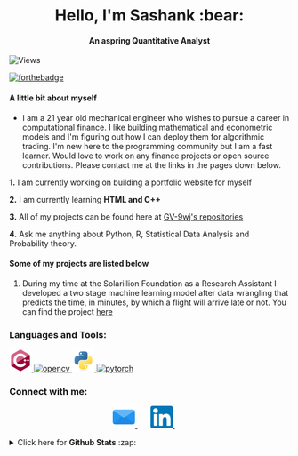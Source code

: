 <h1 align="center">Hello, I'm Sashank :bear:</h1>
<h4 align="center">An aspring Quantitative Analyst</h4>

![Views](https://komarev.com/ghpvc/?username=GV-9wj&color=red&label=profile+views)

[![forthebadge](https://forthebadge.com/images/badges/built-with-science.svg)](https://forthebadge.com)

#### A little bit about myself
- I am a 21 year old mechanical engineer who wishes to pursue a career in computational finance. I like building mathematical and econometric models and I'm figuring out how I can deploy them for algorithmic trading. I'm new here to the programming community but I am a fast learner. Would love to work on any finance projects or open source contributions. Please contact me at the links in the pages down below.

**1.** I am currently working on building a portfolio website for myself

**2.** I am currently learning **HTML and C++**

**3.** All of my projects can be found here at [GV-9wj's repositories](https://github.com/GV-9wj?tab=repositories)

**4.** Ask me anything about Python, R, Statistical Data Analysis and Probability theory.


#### Some of my projects are listed below

1. During my time at the Solarillion Foundation as a Research Assistant I developed a two stage machine learning model after data wrangling that predicts the time, in minutes, by which a flight will arrive late or not. You can find the project [here](https://github.com/GV-9wj/Flight_Delay_Prediction)








<h3 align="left">Languages and Tools:</h3>

<p align="left"><a href="https://www.w3schools.com/cpp/" target="_blank"> <img src="https://raw.githubusercontent.com/devicons/devicon/master/icons/cplusplus/cplusplus-original.svg" alt="cplusplus" width="40" height="40"/> </a> <a href="https://opencv.org/" target="_blank"> <img src="https://www.vectorlogo.zone/logos/opencv/opencv-icon.svg" alt="opencv" width="40" height="40"/> </a> <a href="https://www.python.org" target="_blank"> <img src="https://raw.githubusercontent.com/devicons/devicon/master/icons/python/python-original.svg" alt="python" width="40" height="40"/> </a> <a href="https://pytorch.org/" target="_blank"> <img src="https://www.vectorlogo.zone/logos/pytorch/pytorch-icon.svg" alt="pytorch" width="40" height="40"/> </a> </p>

<h3 align="left">Connect with me:</h3>
<p align = 'center'>
 <a href = 'mailto:gundepudi18047@mech.ssn.edu.in'><img src = './img/mail.svg' width="40" height="40">
 </a>&nbsp;&nbsp;&nbsp;&nbsp;&nbsp;
 <a href = 'https://www.linkedin.com/in/gundepudi-v-surya-sashank-gv-b50b99187/'> <img src = './img/linkedin.svg' width="40" height="40">
 </a>&nbsp;&nbsp;&nbsp;&nbsp;&nbsp;
 </p>
<details>
  <summary>Click here for <b>Github Stats</b>  :zap:</summary>
<p>&nbsp;<img align="center" src="https://github-readme-stats.vercel.app/api?username=GV-9wj&show_icons=true&theme=cobalt&locale=en" alt="GV-9wj" /></p>

<p><img align="center" src="https://github-readme-streak-stats.herokuapp.com/?user=maheshbharadwaj&" alt="maheshbharadwaj" /></p>
</details>
